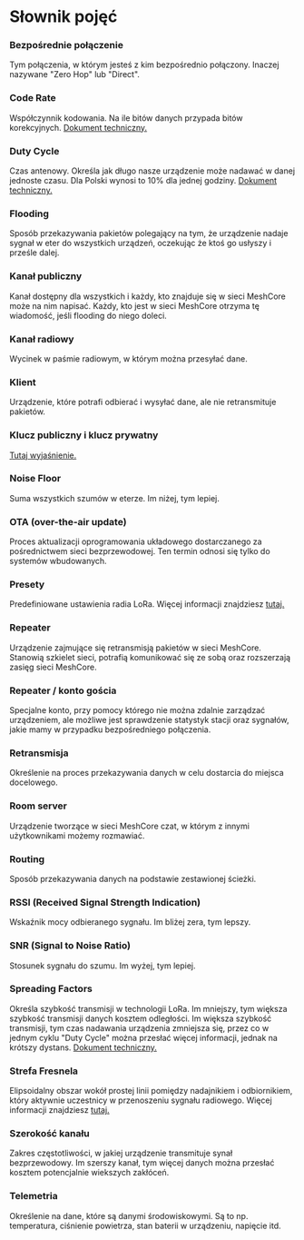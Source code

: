 # Słownik pojęć

### Bezpośrednie połączenie
Tym połączenia, w którym jesteś z kim bezpośrednio połączony. Inaczej nazywane "Zero Hop" lub "Direct". 

### Code Rate
Współczynnik kodowania. Na ile bitów danych przypada bitów korekcyjnych. <a href="https://www.thethingsnetwork.org/docs/lorawan/fec-and-code-rate/" target="_blank">Dokument techniczny.</a>

### Duty Cycle
Czas antenowy. Określa jak długo nasze urządzenie może nadawać w danej jednoste czasu. Dla Polski wynosi to 10% dla jednej godziny. <a href="https://www.thethingsnetwork.org/docs/lorawan/duty-cycle/" target="_blank">Dokument techniczny.</a>

### Flooding
Sposób przekazywania pakietów polegający na tym, że urządzenie nadaje sygnał w eter do wszystkich urządzeń, oczekując że ktoś go usłyszy i prześle dalej. 

### Kanał publiczny
Kanał dostępny dla wszystkich i każdy, kto znajduje się w sieci MeshCore może na nim napisać. Każdy, kto jest w sieci MeshCore otrzyma tę wiadomość, jeśli flooding do niego doleci. 

### Kanał radiowy
Wycinek w paśmie radiowym, w którym można przesyłać dane. 

### Klient
Urządzenie, które potrafi odbierać i wysyłać dane, ale nie retransmituje pakietów. 

### Klucz publiczny i klucz prywatny
<a href="/zaawansowane/kluczPublicznyIprywatny" target="_blank">Tutaj wyjaśnienie.</a>

### Noise Floor
Suma wszystkich szumów w eterze. Im niżej, tym lepiej. 

### OTA (over-the-air update)
Proces aktualizacji oprogramowania układowego dostarczanego za pośrednictwem sieci bezprzewodowej. Ten termin odnosi się tylko do systemów wbudowanych.

### Presety
Predefiniowane ustawienia radia LoRa. Więcej informacji znajdziesz <a href="/zaawansowane/presety" target="_blank">tutaj.</a>

### Repeater
Urządzenie zajmujące się retransmisją pakietów w sieci MeshCore. Stanowią szkielet sieci, potrafią komunikować się ze sobą oraz rozszerzają zasięg sieci MeshCore. 

### Repeater / konto gościa
Specjalne konto, przy pomocy którego nie można zdalnie zarządzać urządzeniem, ale możliwe jest sprawdzenie statystyk stacji oraz sygnałów, jakie mamy w przypadku bezpośredniego połączenia. 

### Retransmisja
Określenie na proces przekazywania danych w celu dostarcia do miejsca docelowego.

### Room server
Urządzenie tworzące w sieci MeshCore czat, w którym z innymi użytkownikami możemy rozmawiać. 

### Routing
Sposób przekazywania danych na podstawie zestawionej ścieżki. 

### RSSI (Received Signal Strength Indication)
Wskaźnik mocy odbieranego sygnału. Im bliżej zera, tym lepszy.

### SNR (Signal to Noise Ratio)
Stosunek sygnału do szumu. Im wyżej, tym lepiej. 

### Spreading Factors
Określa szybkość transmisji w technologii LoRa. Im mniejszy, tym większa szybkość transmisji danych kosztem odległości. Im większa szybkość transmisji, tym czas nadawania urządzenia zmniejsza się, przez co w jednym cyklu "Duty Cycle" można przesłać więcej informacji, jednak na krótszy dystans. <a href="https://www.thethingsnetwork.org/docs/lorawan/spreading-factors/" target="_blank">Dokument techniczny.</a>

### Strefa Fresnela

Elipsoidalny obszar wokół prostej linii pomiędzy nadajnikiem i odbiornikiem, który aktywnie uczestnicy w przenoszeniu sygnału radiowego. Więcej informacji znajdziesz <a href="/zaawansowane/strefaFresnela" target=_blank>tutaj.</a>

### Szerokość kanału
Zakres częstotliwości, w jakiej urządzenie transmituje synał bezprzewodowy. Im szerszy kanał, tym więcej danych można przesłać kosztem potencjalnie wiekszych zakłóceń. 

### Telemetria
Określenie na dane, które są danymi środowiskowymi. Są to np. temperatura, ciśnienie powietrza, stan baterii w urządzeniu, napięcie itd. 
